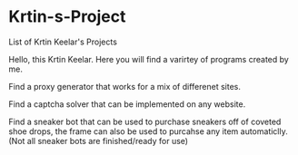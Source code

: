 # Krtin-s-Project
List of Krtin Keelar's Projects

Hello, this Krtin Keelar. 
Here you will find a varirtey of programs created by me. 

Find a proxy generator that works for a mix of differenet sites.

Find a captcha solver that can be implemented on any website.

Find a sneaker bot that can be used to purchase sneakers off of coveted shoe drops, the frame can also be used to purcahse any item automaticlly. (Not all sneaker bots are finished/ready for use)
